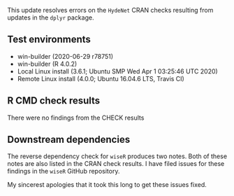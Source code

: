 This update resolves errors on the `HydeNet` CRAN checks resulting from updates in the `dplyr` package.

## Test environments
* win-builder (2020-06-29 r78751)
* win-builder (R 4.0.2)
* Local Linux install (3.6.1; Ubuntu SMP Wed Apr 1 03:25:46 UTC 2020)
* Remote Linux install (4.0.0; Ubuntu 16.04.6 LTS, Travis CI)

## R CMD check results

There were no findings from the CHECK results

## Downstream dependencies

The reverse dependency check for `wiseR` produces two notes. Both of these notes are also listed in the CRAN check results.  I have filed issues for these findings in the `wiseR` GitHub repository.


My sincerest apologies that it took this long to get these issues fixed.